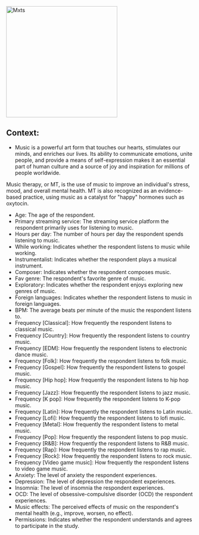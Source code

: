 
<img width="298" alt="Mxts" src="https://github.com/OmobaCoder/Hamoye_Project/assets/107421646/60f2d734-1f1d-45a1-aa69-2212251b8897">

## Context:
- Music is a powerful art form that touches our hearts, stimulates our minds, and enriches our lives. Its ability to communicate emotions, unite people, and provide a means of self-expression makes it an essential part of human culture and a source of joy and inspiration for millions of people worldwide.


Music therapy, or MT, is the use of music to improve an individual's stress, mood, and overall mental health. MT is also recognized as an evidence-based practice, using music as a catalyst for "happy" hormones such as oxytocin.


- Age: The age of the respondent.
- Primary streaming service: The streaming service platform the respondent primarily uses for listening to music.
- Hours per day: The number of hours per day the respondent spends listening to music.
- While working: Indicates whether the respondent listens to music while working.
- Instrumentalist: Indicates whether the respondent plays a musical instrument.
- Composer: Indicates whether the respondent composes music.
- Fav genre: The respondent's favorite genre of music.
- Exploratory: Indicates whether the respondent enjoys exploring new genres of music.
- Foreign languages: Indicates whether the respondent listens to music in foreign languages.
- BPM: The average beats per minute of the music the respondent listens to.
- Frequency [Classical]: How frequently the respondent listens to classical music.
- Frequency [Country]: How frequently the respondent listens to country music.
- Frequency [EDM]: How frequently the respondent listens to electronic dance music.
- Frequency [Folk]: How frequently the respondent listens to folk music.
- Frequency [Gospel]: How frequently the respondent listens to gospel music.
- Frequency [Hip hop]: How frequently the respondent listens to hip hop music.
- Frequency [Jazz]: How frequently the respondent listens to jazz music.
- Frequency [K pop]: How frequently the respondent listens to K-pop music.
- Frequency [Latin]: How frequently the respondent listens to Latin music.
- Frequency [Lofi]: How frequently the respondent listens to lofi music.
- Frequency [Metal]: How frequently the respondent listens to metal music.
- Frequency [Pop]: How frequently the respondent listens to pop music.
- Frequency [R&B]: How frequently the respondent listens to R&B music.
- Frequency [Rap]: How frequently the respondent listens to rap music.
- Frequency [Rock]: How frequently the respondent listens to rock music.
- Frequency [Video game music]: How frequently the respondent listens to video game music.
- Anxiety: The level of anxiety the respondent experiences.
- Depression: The level of depression the respondent experiences.
- Insomnia: The level of insomnia the respondent experiences.
- OCD: The level of obsessive-compulsive disorder (OCD) the respondent experiences.
- Music effects: The perceived effects of music on the respondent's mental health (e.g., improve, worsen, no effect).
- Permissions: Indicates whether the respondent understands and agrees to participate in the study.
